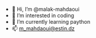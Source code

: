 - 👋 Hi, I’m @malak-mahdaoui
- 👀 I’m interested in coding 
- 🌱 I’m currently learning paython
- 📫 m_mahdaoui@estin.dz
